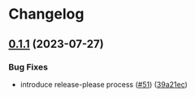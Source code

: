 # Changelog

## [0.1.1](https://github.com/carbynestack/castor/compare/parent-v0.1.0...parent-v0.1.1) (2023-07-27)


### Bug Fixes

* introduce release-please process ([#51](https://github.com/carbynestack/castor/issues/51)) ([39a21ec](https://github.com/carbynestack/castor/commit/39a21ec78c2122bcd4a86fcc8bf6966a0007c285))
